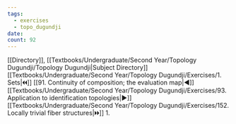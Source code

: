 ```yaml
---
tags:
  - exercises
  - topo_dugundji
date: 
count: 92
---
```

[[Directory]], [[Textbooks/Undergraduate/Second Year/Topology Dugundji/Topology Dugundji|Subject Directory]]
[[Textbooks/Undergraduate/Second Year/Topology Dugundji/Exercises/1. Sets|🞀🞀]] [[91. Continuity of composition; the evaluation map|◀]] [[Textbooks/Undergraduate/Second Year/Topology Dugundji/Exercises/93. Application to identification topologies|▶]] [[Textbooks/Undergraduate/Second Year/Topology Dugundji/Exercises/152. Locally trivial fiber structures|🞂🞂]]
1. 